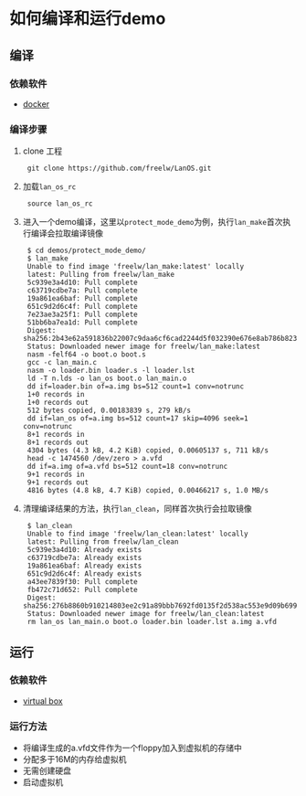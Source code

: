 # 如何编译和运行demo


## 编译
### 依赖软件
* [docker](https://www.docker.com/)

### 编译步骤

1. clone 工程
	
		git clone https://github.com/freelw/LanOS.git

2. 加载`lan_os_rc`

		source lan_os_rc
		
3. 进入一个demo编译，这里以`protect_mode_demo`为例，执行`lan_make`首次执行编译会拉取编译镜像

		$ cd demos/protect_mode_demo/
		$ lan_make 
		Unable to find image 'freelw/lan_make:latest' locally
		latest: Pulling from freelw/lan_make
		5c939e3a4d10: Pull complete 
		c63719cdbe7a: Pull complete 
		19a861ea6baf: Pull complete 
		651c9d2d6c4f: Pull complete 
		7e23ae3a25f1: Pull complete 
		51bb6ba7ea1d: Pull complete 
		Digest: sha256:2b43e62a591836b22007c9daa6cf6cad2244d5f032390e676e8ab786b823e207
		Status: Downloaded newer image for freelw/lan_make:latest
		nasm -felf64 -o boot.o boot.s 
		gcc -c lan_main.c
		nasm -o loader.bin loader.s -l loader.lst
		ld -T n.lds -o lan_os boot.o lan_main.o
		dd if=loader.bin of=a.img bs=512 count=1 conv=notrunc
		1+0 records in
		1+0 records out
		512 bytes copied, 0.00183839 s, 279 kB/s
		dd if=lan_os of=a.img bs=512 count=17 skip=4096 seek=1 conv=notrunc
		8+1 records in
		8+1 records out
		4304 bytes (4.3 kB, 4.2 KiB) copied, 0.00605137 s, 711 kB/s
		head -c 1474560 /dev/zero > a.vfd
		dd if=a.img of=a.vfd bs=512 count=18 conv=notrunc
		9+1 records in
		9+1 records out
		4816 bytes (4.8 kB, 4.7 KiB) copied, 0.00466217 s, 1.0 MB/s

4. 清理编译结果的方法，执行`lan_clean`，同样首次执行会拉取镜像

		$ lan_clean 
		Unable to find image 'freelw/lan_clean:latest' locally
		latest: Pulling from freelw/lan_clean
		5c939e3a4d10: Already exists 
		c63719cdbe7a: Already exists 
		19a861ea6baf: Already exists 
		651c9d2d6c4f: Already exists 
		a43ee7839f30: Pull complete 
		fb472c71d652: Pull complete 
		Digest: sha256:276b8860b910214803ee2c91a89bbb7692fd0135f2d538ac553e9d09b699ec90
		Status: Downloaded newer image for freelw/lan_clean:latest
		rm lan_os lan_main.o boot.o loader.bin loader.lst a.img a.vfd
		
## 运行
### 依赖软件
* [virtual box](https://www.virtualbox.org/)

### 运行方法
* 将编译生成的a.vfd文件作为一个floppy加入到虚拟机的存储中
* 分配多于16M的内存给虚拟机
* 无需创建硬盘
* 启动虚拟机